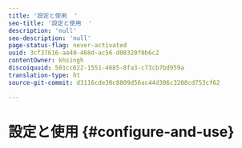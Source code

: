 ```yaml
---
title: '設定と使用  '
seo-title: '設定と使用  '
description: 'null'
seo-description: 'null'
page-status-flag: never-activated
uuid: 3cf37616-aa40-468d-ac56-d08320f0b6c2
contentOwner: khsingh
discoiquuid: 501cc622-1551-4685-8fa3-c73cb7bd959a
translation-type: ht
source-git-commit: d3116cde30c8809d56ac44d306c3208cd753cf62

---
```



# 設定と使用  {#configure-and-use}


